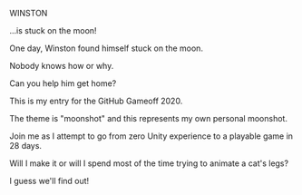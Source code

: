 
WINSTON

...is stuck on the moon!

One day, Winston found himself stuck on the moon.

Nobody knows how or why.

Can you help him get home?




This is my entry for the GitHub Gameoff 2020.

The theme is "moonshot" and this represents my own personal moonshot.

Join me as I attempt to go from zero Unity experience to a playable game in 28 days.

Will I make it or will I spend most of the time trying to animate a cat's legs?

I guess we'll find out!
